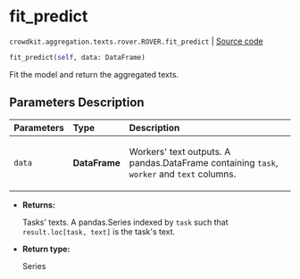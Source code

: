 # fit_predict
`crowdkit.aggregation.texts.rover.ROVER.fit_predict` | [Source code](https://github.com/Toloka/crowd-kit/blob/v1.0.0/crowdkit/aggregation/texts/rover.py#L92)

```python
fit_predict(self, data: DataFrame)
```

Fit the model and return the aggregated texts.

## Parameters Description

| Parameters | Type | Description |
| :----------| :----| :-----------|
`data`|**DataFrame**|<p>Workers&#x27; text outputs. A pandas.DataFrame containing `task`, `worker` and `text` columns.</p>

* **Returns:**

  Tasks' texts.
A pandas.Series indexed by `task` such that `result.loc[task, text]`
is the task's text.

* **Return type:**

  Series
